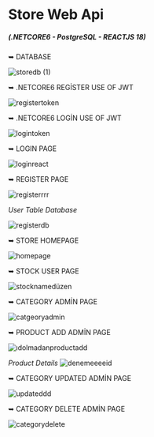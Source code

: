 # Store Web Api
##### (.NETCORE6 - PostgreSQL - REACTJS 18)


➥ DATABASE 

![storedb (1)](https://user-images.githubusercontent.com/85956625/224958859-4b599be2-80db-4b48-9d42-aa4ca2eacb04.png)


➥ .NETCORE6 REGİSTER USE OF JWT


![registertoken](https://user-images.githubusercontent.com/85956625/224961200-96762c5f-9960-47ca-b0cc-22eadcc23fd2.PNG)


➥ .NETCORE6 LOGİN USE OF JWT


![logintoken](https://user-images.githubusercontent.com/85956625/224961531-cfefe5c9-c63a-4f31-bcbf-4a6b5bc1b4f0.PNG)


➥ LOGIN PAGE


![loginreact](https://user-images.githubusercontent.com/85956625/221985002-3cf0e934-f5a4-4631-9d70-f3653657fbbd.PNG)


➥ REGISTER PAGE 

![registerrrr](https://user-images.githubusercontent.com/85956625/226591078-a9193ea4-185c-4700-ac31-06038ba649b4.PNG)


*User Table Database*

![registerdb](https://user-images.githubusercontent.com/85956625/226591093-1a7e0617-2725-418a-bdac-bb0f983585dc.PNG)


➥ STORE HOMEPAGE


![homepage](https://user-images.githubusercontent.com/85956625/224957189-4bdd9bc7-30fb-478e-b901-74a32a7ad326.PNG)


➥ STOCK USER PAGE 

![stocknamedüzen](https://user-images.githubusercontent.com/85956625/227531600-92efe5cd-ba14-460b-9955-c5d3d9dff285.PNG)



➥ CATEGORY ADMİN PAGE 


![catgeoryadmin](https://user-images.githubusercontent.com/85956625/224957462-87828ac3-5a25-4536-9513-692dfd84ae71.PNG)


➥ PRODUCT ADD ADMİN PAGE 

![ıdolmadanproductadd](https://user-images.githubusercontent.com/85956625/226591306-549761fe-2c6d-475e-9d5f-5eeb71c9bf33.PNG)

*Product Details* 
![denemeeeeid](https://user-images.githubusercontent.com/85956625/226591322-7083dde3-00b0-44ae-8d3b-a14b3d1e28e4.PNG)

➥ CATEGORY UPDATED ADMİN PAGE 

![updateddd](https://user-images.githubusercontent.com/85956625/226596901-0162450c-cee6-472a-a218-50996665c961.PNG)


➥ CATEGORY DELETE ADMİN PAGE 


![categorydelete](https://user-images.githubusercontent.com/85956625/224957459-3bcfe8b2-f859-490a-b566-debce20911d2.PNG)

